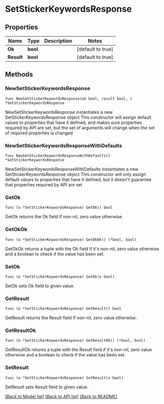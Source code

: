 # SetStickerKeywordsResponse

## Properties

Name | Type | Description | Notes
------------ | ------------- | ------------- | -------------
**Ok** | **bool** |  | [default to true]
**Result** | **bool** |  | [default to true]

## Methods

### NewSetStickerKeywordsResponse

`func NewSetStickerKeywordsResponse(ok bool, result bool, ) *SetStickerKeywordsResponse`

NewSetStickerKeywordsResponse instantiates a new SetStickerKeywordsResponse object
This constructor will assign default values to properties that have it defined,
and makes sure properties required by API are set, but the set of arguments
will change when the set of required properties is changed

### NewSetStickerKeywordsResponseWithDefaults

`func NewSetStickerKeywordsResponseWithDefaults() *SetStickerKeywordsResponse`

NewSetStickerKeywordsResponseWithDefaults instantiates a new SetStickerKeywordsResponse object
This constructor will only assign default values to properties that have it defined,
but it doesn't guarantee that properties required by API are set

### GetOk

`func (o *SetStickerKeywordsResponse) GetOk() bool`

GetOk returns the Ok field if non-nil, zero value otherwise.

### GetOkOk

`func (o *SetStickerKeywordsResponse) GetOkOk() (*bool, bool)`

GetOkOk returns a tuple with the Ok field if it's non-nil, zero value otherwise
and a boolean to check if the value has been set.

### SetOk

`func (o *SetStickerKeywordsResponse) SetOk(v bool)`

SetOk sets Ok field to given value.


### GetResult

`func (o *SetStickerKeywordsResponse) GetResult() bool`

GetResult returns the Result field if non-nil, zero value otherwise.

### GetResultOk

`func (o *SetStickerKeywordsResponse) GetResultOk() (*bool, bool)`

GetResultOk returns a tuple with the Result field if it's non-nil, zero value otherwise
and a boolean to check if the value has been set.

### SetResult

`func (o *SetStickerKeywordsResponse) SetResult(v bool)`

SetResult sets Result field to given value.



[[Back to Model list]](../README.md#documentation-for-models) [[Back to API list]](../README.md#documentation-for-api-endpoints) [[Back to README]](../README.md)


